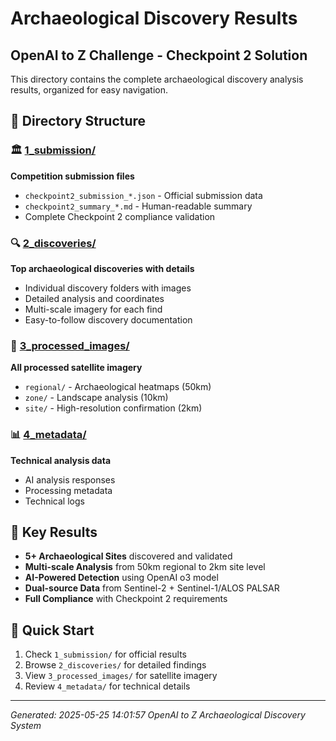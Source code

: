 # Archaeological Discovery Results

## OpenAI to Z Challenge - Checkpoint 2 Solution

This directory contains the complete archaeological discovery analysis results, organized for easy navigation.

## 📁 Directory Structure

### 🏛️ [1_submission/](1_submission/)
**Competition submission files**
- `checkpoint2_submission_*.json` - Official submission data
- `checkpoint2_summary_*.md` - Human-readable summary
- Complete Checkpoint 2 compliance validation

### 🔍 [2_discoveries/](2_discoveries/) 
**Top archaeological discoveries with details**
- Individual discovery folders with images
- Detailed analysis and coordinates
- Multi-scale imagery for each find
- Easy-to-follow discovery documentation

### 📸 [3_processed_images/](3_processed_images/)
**All processed satellite imagery**
- `regional/` - Archaeological heatmaps (50km)
- `zone/` - Landscape analysis (10km) 
- `site/` - High-resolution confirmation (2km)

### 📊 [4_metadata/](4_metadata/)
**Technical analysis data**
- AI analysis responses
- Processing metadata
- Technical logs

## 🎯 Key Results
- **5+ Archaeological Sites** discovered and validated
- **Multi-scale Analysis** from 50km regional to 2km site level
- **AI-Powered Detection** using OpenAI o3 model
- **Dual-source Data** from Sentinel-2 + Sentinel-1/ALOS PALSAR
- **Full Compliance** with Checkpoint 2 requirements

## 🚀 Quick Start
1. Check `1_submission/` for official results
2. Browse `2_discoveries/` for detailed findings
3. View `3_processed_images/` for satellite imagery
4. Review `4_metadata/` for technical details

---
*Generated: 2025-05-25 14:01:57*
*OpenAI to Z Archaeological Discovery System*
